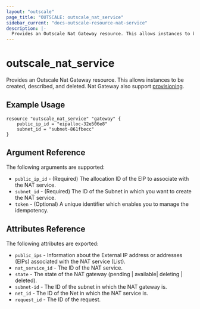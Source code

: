 ```yaml
---
layout: "outscale"
page_title: "OUTSCALE: outscale_nat_service"
sidebar_current: "docs-outscale-resource-nat-service"
description: |-
  Provides an Outscale Nat Gateway resource. This allows instances to be created, described, and deleted. Nat Gateway also support provisioning.
---
```


# outscale_nat_service

  Provides an Outscale Nat Gateway resource. This allows instances to be created, described, and deleted. Nat Gateway also support [provisioning](/docs/provisioners/index.html).

## Example Usage

```hcl
resource "outscale_nat_service" "gateway" {
    public_ip_id = "eipalloc-32e506e8"
    subnet_id = "subnet-861fbecc"
}
```

## Argument Reference

The following arguments are supported:

* `public_ip_id` - (Required) The allocation ID of the EIP to associate with the NAT service.
* `subnet_id` - (Required) The ID of the Subnet in which you want to create the NAT service.
* `token` - (Optional) A unique identifier which enables you to manage the idempotency.

## Attributes Reference

The following attributes are exported:

* `public_ips` - Information about the External IP address or addresses (EIPs) associated with the NAT service (List).
* `nat_service_id` - The ID of the NAT service.
* `state` - The state of the NAT gateway (pending | available| deleting | deleted).
* `subnet-id` - The ID of the subnet in which the NAT gateway is.
* `net_id` - The ID of the Net in which the NAT service is.
* `request_id` - The ID of the request.
